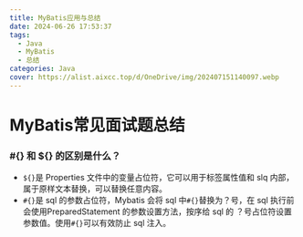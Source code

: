 ```yaml
---
title: MyBatis应用与总结
date: 2024-06-26 17:53:37
tags:
  - Java
  - MyBatis
  - 总结
categories: Java
cover: https://alist.aixcc.top/d/OneDrive/img/202407151140097.webp
---
```


# MyBatis常见面试题总结

### #{} 和 ${} 的区别是什么？

- `${}`是 Properties 文件中的变量占位符，它可以用于标签属性值和 slq 内部，属于原样文本替换，可以替换任意内容。
- `#{}`是 sql 的参数占位符，Mybatis 会将 sql 中`#{}`替换为？号，在 sql 执行前会使用PreparedStatement 的参数设置方法，按序给 sql 的 ？号占位符设置参数值。使用`#{}`可以有效防止 sql 注入。

